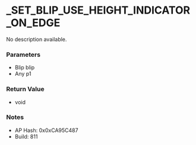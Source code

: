 # _SET_BLIP_USE_HEIGHT_INDICATOR_ON_EDGE

No description available.

### Parameters
* Blip blip
* Any p1

### Return Value
* void

### Notes
* AP Hash: 0x0xCA95C487
* Build: 811

